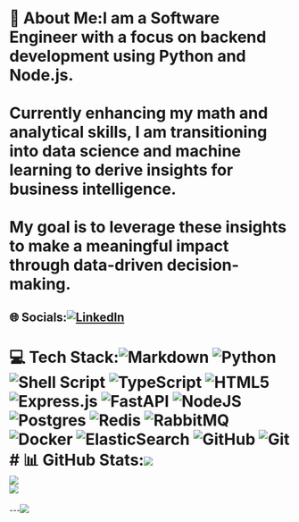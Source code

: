 # 💫 About Me:I am a Software Engineer with a focus on backend development using Python and Node.js. <br><br>Currently enhancing my math and analytical skills, I am transitioning into data science and machine learning to derive insights for business intelligence. <br><br>My goal is to leverage these insights to make a meaningful impact through data-driven decision-making.

## 🌐 Socials:[![LinkedIn](https://img.shields.io/badge/LinkedIn-%230077B5.svg?logo=linkedin&logoColor=white)](https://linkedin.com/in/josaelprz) 
# 💻 Tech Stack:![Markdown](https://img.shields.io/badge/markdown-%23000000.svg?style=for-the-badge&logo=markdown&logoColor=white) ![Python](https://img.shields.io/badge/python-3670A0?style=for-the-badge&logo=python&logoColor=ffdd54) ![Shell Script](https://img.shields.io/badge/shell_script-%23121011.svg?style=for-the-badge&logo=gnu-bash&logoColor=white) ![TypeScript](https://img.shields.io/badge/typescript-%23007ACC.svg?style=for-the-badge&logo=typescript&logoColor=white) ![HTML5](https://img.shields.io/badge/html5-%23E34F26.svg?style=for-the-badge&logo=html5&logoColor=white) ![Express.js](https://img.shields.io/badge/express.js-%23404d59.svg?style=for-the-badge&logo=express&logoColor=%2361DAFB) ![FastAPI](https://img.shields.io/badge/FastAPI-005571?style=for-the-badge&logo=fastapi) ![NodeJS](https://img.shields.io/badge/node.js-6DA55F?style=for-the-badge&logo=node.js&logoColor=white) ![Postgres](https://img.shields.io/badge/postgres-%23316192.svg?style=for-the-badge&logo=postgresql&logoColor=white) ![Redis](https://img.shields.io/badge/redis-%23DD0031.svg?style=for-the-badge&logo=redis&logoColor=white) ![RabbitMQ](https://img.shields.io/badge/rabbitmq-FF6600?style=for-the-badge&logo=rabbitmq&logoColor=white) ![Docker](https://img.shields.io/badge/docker-%230db7ed.svg?style=for-the-badge&logo=docker&logoColor=white) ![ElasticSearch](https://img.shields.io/badge/-ElasticSearch-005571?style=for-the-badge&logo=elasticsearch) ![GitHub](https://img.shields.io/badge/github-%23121011.svg?style=for-the-badge&logo=github&logoColor=white) ![Git](https://img.shields.io/badge/git-%23F05033.svg?style=for-the-badge&logo=git&logoColor=white)# 📊 GitHub Stats:![](https://github-readme-stats.vercel.app/api?username=JosaelPerez&theme=dark&hide_border=true&include_all_commits=true&count_private=true)<br/>![](https://github-readme-streak-stats.herokuapp.com/?user=JosaelPerez&theme=dark&hide_border=true)<br/>![](https://github-readme-stats.vercel.app/api/top-langs/?username=JosaelPerez&theme=dark&hide_border=true&include_all_commits=true&count_private=true&layout=compact)
---[![](https://visitcount.itsvg.in/api?id=JosaelPerez&icon=0&color=0)](https://visitcount.itsvg.in)
